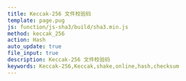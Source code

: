 ```yaml
---
title: Keccak-256 文件校验码
template: page.pug
js: function/js-sha3/build/sha3.min.js
method: keccak_256
action: Hash
auto_update: true
file_input: true
description: Keccak-256 文件校验码
keywords: Keccak-256,Keccak,shake,online,hash,checksum
---
```

